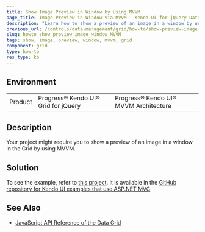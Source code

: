 ```yaml
---
title: Show Image Preview in Window by Using MVVM
page_title: Image Preview in Window Via MVVM - Kendo UI for jQuery Data Grid
description: "Learn how to show a preview of an image in a window by using MVVM in the Kendo UI Grid for jQuery."
previous_url: /controls/data-management/grid/how-to/show-preview-image-window-mvvm, /controls/data-management/grid/how-to/various/show-preview-image-window-mvvm
slug: howto_show_preview_image_window_MVVM
tags: show, image, preview, window, mvvm, grid
component: grid
type: how-to
res_type: kb
---
```


## Environment

<table>
 <tr>
  <td>Product</td>
  <td>Progress® Kendo UI® Grid for jQuery</td>
  <td>Progress® Kendo UI® MVVM Architecture</td>
 </tr>
</table>

## Description

Your project might require you to show a preview of an image in a window in the Grid by using MVVM.

## Solution

To see the example, refer to [this project](https://github.com/telerik/kendo-examples-asp-net-mvc/tree/master/grid-show-preview-image-mvvm). It is available in the [GitHub repository for Kendo UI examples that use ASP.NET MVC](https://github.com/telerik/kendo-examples-asp-net-mvc).

## See Also

* [JavaScript API Reference of the Data Grid](/api/javascript/ui/grid)
